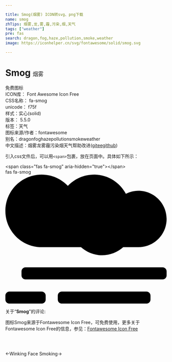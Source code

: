 ```yaml
---

title: Smog(烟雾) ICON转svg、png下载
name: smog
zhTips: 烟雾,龙,雾,霾,污染,烟,天气
tags: ["weather"]
pre: fas
search: dragon,fog,haze,pollution,smoke,weather
image: https://iconhelper.cn/svg/fontawesome/solid/smog.svg

---
```


# Smog  <small style="font-size: 60%;font-weight: 100">烟雾</small>


<div class="detail-page">
<p>
<span><span class="badge-success badge">免费图标</span> </span>
<br/>
<span>
ICON库：
<span class="badge-secondary badge">Font Awesome Icon Free</span> 
</span>
<br/>
<span>
CSS名称：
<span class="badge-secondary badge">fa-smog</span> 
</span>
<br/>
<span>
unicode：
<span class="badge-secondary badge">f75f</span> 
<copy-btn content='f75f' btn-title=""></copy-btn>
<copy-btn :content='String.fromCodePoint(parseInt("f75f", 16))' btn-title="复制U"></copy-btn>
</span><br/><span>样式：<span class="badge-light badge">实心(solid)</span></span>
<br/>
<span>
版本：
<span class="badge-secondary badge">5.5.0</span> 
</span><br/><span>标签：<span class="badge-light badge"><router-link to="/tags/weather.html">天气</router-link></span></span>
<br/>
<span>图标来源/作者：<span class="badge-light badge">fontawesome</span></span> 
<br/>
<span>别名：<span class="badge-light badge">dragon</span><span class="badge-light badge">fog</span><span class="badge-light badge">haze</span><span class="badge-light badge">pollution</span><span class="badge-light badge">smoke</span><span class="badge-light badge">weather</span></span><br/><span class="zh-detail">中文描述：<span class="badge-primary badge">烟雾</span><span class="badge-primary badge">龙</span><span class="badge-primary badge">雾</span><span class="badge-primary badge">霾</span><span class="badge-primary badge">污染</span><span class="badge-primary badge">烟</span><span class="badge-primary badge">天气</span><span class="help-link"><span>帮助改进</span>(<a href="https://gitee.com/liuwave/icon-helper/edit/master/json/fontawesome/solid/smog.json" target="_blank" rel="noopener noreferrer">gitee</a><a href="https://github.com/liuwave/icon-helper/edit/master/json/fontawesome/solid/smog.json" target="_blank" rel="noopener noreferrer">github</a></span>)</span><br/>
</p>
</div>
<div class="alert alert-dark">
  <i class="fas fa-smog fa-xs"></i>
  <i class="fas fa-smog fa-sm"></i>
  <i class="fas fa-smog fa-lg"></i>
  <i class="fas fa-smog fa-2x"></i>
  <i class="fas fa-smog fa-3x"></i>
  <i class="fas fa-smog fa-5x"></i>
  <i class="fas fa-smog fa-7x"></i>
</div>
<div>
  <p>引入css文件后，可以用<code>&lt;span&gt;</code>包裹，放在页面中。具体如下所示：    
  </p>
  <div class="alert alert-primary" style="font-size: 14px">
    &lt;span class="fas fa-smog" aria-hidden="true"&gt;&lt;/span&gt;
    <copy-btn content='<span class="fas fa-smog" aria-hidden="true"></span>'></copy-btn>
  </div>
  <div class="alert alert-secondary">
    <i class="fas fa-smog"
    style="font-size: 24px"
    aria-hidden="true"></i> fas fa-smog
    <copy-btn content="fas fa-smog" btn-title="复制图标名称"></copy-btn>
  </div>
</div>
<div id="svg" class="svg-wrap">
<svg xmlns="http://www.w3.org/2000/svg" viewBox="0 0 640 512"><path d="M624 368H80c-8.8 0-16 7.2-16 16v16c0 8.8 7.2 16 16 16h544c8.8 0 16-7.2 16-16v-16c0-8.8-7.2-16-16-16zm-480 96H16c-8.8 0-16 7.2-16 16v16c0 8.8 7.2 16 16 16h128c8.8 0 16-7.2 16-16v-16c0-8.8-7.2-16-16-16zm416 0H224c-8.8 0-16 7.2-16 16v16c0 8.8 7.2 16 16 16h336c8.8 0 16-7.2 16-16v-16c0-8.8-7.2-16-16-16zM144 288h156.1c22.5 19.7 51.6 32 83.9 32s61.3-12.3 83.9-32H528c61.9 0 112-50.1 112-112S589.9 64 528 64c-18 0-34.7 4.6-49.7 12.1C454 31 406.8 0 352 0c-41 0-77.8 17.3-104 44.8C221.8 17.3 185 0 144 0 64.5 0 0 64.5 0 144s64.5 144 144 144z"/></svg>
</div>
<detail full-name='fa-smog'></detail>
<div class="icon-detail__container">
<p>关于“<b>Smog</b>”的评论:</p>
</div>
<Vssue title="关于“Smog”的评论" />    
<div><p>图标Smog来源于Fontawesome Icon Free，可免费使用，更多关于  Fontawesome Icon Free的信息，参见：<a target="_blank" href="https://iconhelper.cn/fontawesome.html">Fontawesome Icon Free</a>
</p></div>

<div style="padding:2rem 0 " class="page-nav"><p class="inner"><span class="prev">←<router-link to="/icon/regular/smile-wink.html">Winking Face</router-link></span> <span class="next"><router-link to="/icon/solid/smoking.html">Smoking</router-link>→</span></p></div>
